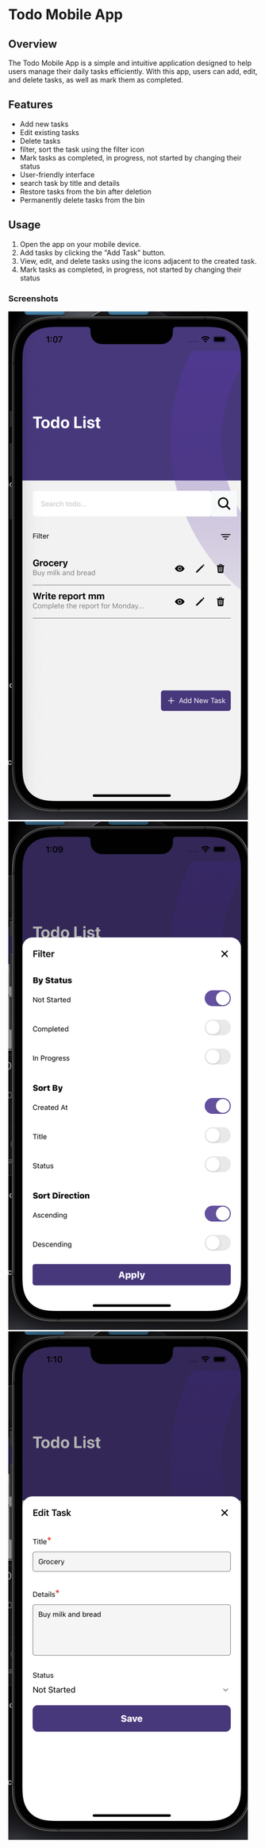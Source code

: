 # Todo Mobile App

## Overview

The Todo Mobile App is a simple and intuitive application designed to help users manage their daily tasks efficiently. With this app, users can add, edit, and delete tasks, as well as mark them as completed.

## Features

- Add new tasks
- Edit existing tasks
- Delete tasks
- filter, sort the task using the filter icon
- Mark tasks as completed, in progress, not started by changing their status
- User-friendly interface
- search task by title and details
- Restore tasks from the bin after deletion
- Permanently delete tasks from the bin

## Usage

1. Open the app on your mobile device.
2. Add tasks by clicking the "Add Task" button.
3. View, edit, and delete tasks using the icons adjacent to the created task.
4. Mark tasks as completed, in progress, not started by changing their status

### Screenshots

![Todo App Screenshot 1](./assets/1.png)
![Todo App Screenshot 2](./assets/2.png)
![Todo App Screenshot 3](./assets/3.png)
